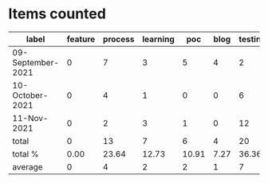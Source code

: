 # Items counted
label | feature | process | learning | poc | blog | testing | devops
---|---|---|---|---|---|---|---
09-September-2021 | 0 | 7 | 3 | 5 | 4 | 2 | 1
10-October-2021 | 0 | 4 | 1 | 0 | 0 | 6 | 3
11-Nov-2021 | 0 | 2 | 3 | 1 | 0 | 12 | 1
total | 0 | 13 | 7 | 6 | 4 | 20 | 5
total % | 0.00 | 23.64 | 12.73 | 10.91 | 7.27 | 36.36 | 9.09
average | 0 | 4 | 2 | 2 | 1 | 7 | 2
